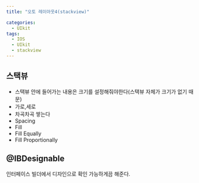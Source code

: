```yaml
---
title: "오토 레이아웃4(stackview)"

categories:
  - UIkit
tags:
  - IOS
  - UIkit
  - stackview
---
```


## 스택뷰
- 스택뷰 안에 들어가는 내용은 크기를 설정해줘야한다(스택뷰 자체가 크기가 없기 때문)
- 가로,세로  
- 차곡차곡 쌓는다  
- Spacing
- Fill
- Fill Equally
- Fill Proportionally

## @IBDesignable
인터페이스 빌더에서 디자인으로 확인 가능하게끔 해준다.  